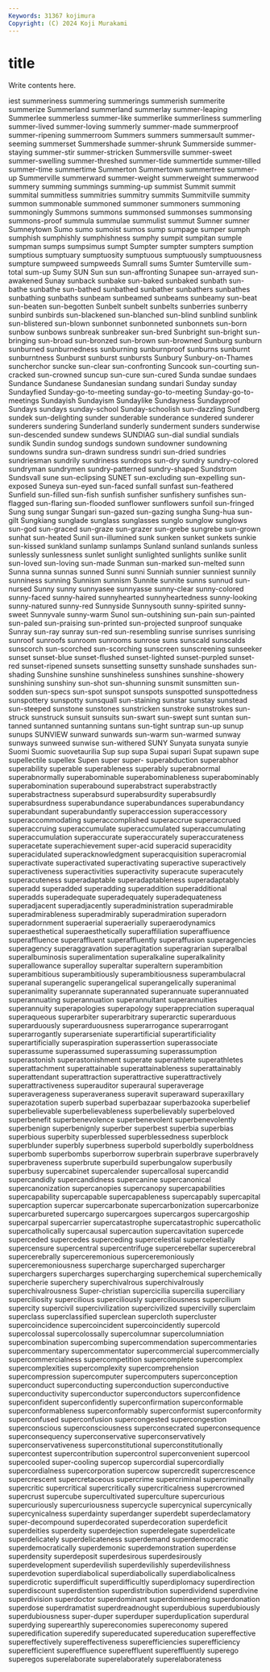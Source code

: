 ```yaml
---
Keywords: 31367 kojimura
Copyright: (C) 2024 Koji Murakami
---
```


# title

Write contents here.



iest summeriness summering summerings summerish summerite summerize Summerland
summerland summerlay summer-leaping Summerlee summerless summer-like summerlike summerliness summerling summer-lived
summer-loving summerly summer-made summerproof summer-ripening summerroom Summers summers summersault summer-seeming
summerset Summershade summer-shrunk Summerside summer-staying summer-stir summer-stricken Summersville summer-sweet summer-swelling
summer-threshed summer-tide summertide summer-tilled summer-time summertime Summerton Summertown summertree summer-up
Summerville summerward summer-weight summerweight summerwood summery summing summings summing-up summist
Summit summit summital summitless summitries summitry summits Summitville summity summon
summonable summoned summoner summoners summoning summoningly Summons summons summonsed summonses
summonsing summons-proof summula summulae summulist summut Sumner sumner Sumneytown Sumo
sumo sumoist sumos sump sumpage sumper sumph sumphish sumphishly sumphishness
sumphy sumpit sumpitan sumple sumpman sumps sumpsimus sumpt Sumpter sumpter
sumpters sumption sumptious sumptuary sumptuosity sumptuous sumptuously sumptuousness sumpture sumpweed
sumpweeds Sumrall sums Sumter Sumterville sum-total sum-up Sumy SUN Sun
sun sun-affronting Sunapee sun-arrayed sun-awakened Sunay sunback sunbake sun-baked sunbaked
sunbath sun-bathe sunbathe sun-bathed sunbathed sunbather sunbathers sunbathes sunbathing sunbaths
sunbeam sunbeamed sunbeams sunbeamy sun-beat sun-beaten sun-begotten Sunbelt sunbelt sunbelts
sunberries sunberry sunbird sunbirds sun-blackened sun-blanched sun-blind sunblind sunblink sun-blistered
sun-blown sunbonnet sunbonneted sunbonnets sun-born sunbow sunbows sunbreak sunbreaker sun-bred
Sunbright sun-bright sun-bringing sun-broad sun-bronzed sun-brown sun-browned Sunburg sunburn sunburned
sunburnedness sunburning sunburnproof sunburns sunburnt sunburntness Sunburst sunburst sunbursts Sunbury
Sunbury-on-Thames suncherchor suncke sun-clear sun-confronting Suncook sun-courting sun-cracked sun-crowned suncup
sun-cure sun-cured Sunda sundae sundaes Sundance Sundanese Sundanesian sundang sundari
Sunday sunday Sundayfied Sunday-go-to-meeting sunday-go-to-meeting Sunday-go-to-meetings Sundayish Sundayism Sundaylike Sundayness
Sundayproof Sundays sundays sunday-school Sunday-schoolish sun-dazzling Sundberg sundek sun-delighting sunder
sunderable sunderance sundered sunderer sunderers sundering Sunderland sunderly sunderment sunders
sunderwise sun-descended sundew sundews SUNDIAG sun-dial sundial sundials sundik Sundin
sundog sundogs sundown sundowner sundowning sundowns sundra sun-drawn sundress sundri
sun-dried sundries sundriesman sundrily sundriness sundrops sun-dry sundry sundry-colored sundryman
sundrymen sundry-patterned sundry-shaped Sundstrom Sundsvall sune sun-eclipsing SUNET sun-excluding sun-expelling
sun-exposed Suneya sun-eyed sun-faced sunfall sunfast sun-feathered Sunfield sun-filled sun-fish
sunfish sunfisher sunfishery sunfishes sun-flagged sun-flaring sun-flooded sunflower sunflowers sunfoil
sun-fringed Sung sung sungar Sungari sun-gazed sun-gazing sungha Sung-hua sun-gilt
Sungkiang sunglade sunglass sunglasses sunglo sunglow sunglows sun-god sun-graced sun-graze
sun-grazer sun-grebe sungrebe sun-grown sunhat sun-heated Sunil sun-illumined sunk sunken
sunket sunkets sunkie sun-kissed sunkland sunlamp sunlamps Sunland sunland sunlands
sunless sunlessly sunlessness sunlet sunlight sunlighted sunlights sunlike sunlit sun-loved
sun-loving sun-made Sunman sun-marked sun-melted sunn Sunna sunna sunnas sunned
Sunni sunni Sunniah sunnier sunniest sunnily sunniness sunning Sunnism sunnism
Sunnite sunnite sunns sunnud sun-nursed Sunny sunny sunnyasee sunnyasse sunny-clear
sunny-colored sunny-faced sunny-haired sunnyhearted sunnyheartedness sunny-looking sunny-natured sunny-red Sunnyside Sunnysouth
sunny-spirited sunny-sweet Sunnyvale sunny-warm Sunol sun-outshining sun-pain sun-painted sun-paled sun-praising
sun-printed sun-projected sunproof sunquake Sunray sun-ray sunray sun-red sun-resembling sunrise
sunrises sunrising sunroof sunroofs sunroom sunrooms sunrose suns sunscald sunscalds
sunscorch sun-scorched sun-scorching sunscreen sunscreening sunseeker sunset sunset-blue sunset-flushed sunset-lighted
sunset-purpled sunset-red sunset-ripened sunsets sunsetting sunsetty sunshade sunshades sun-shading Sunshine
sunshine sunshineless sunshines sunshine-showery sunshining sunshiny sun-shot sun-shunning sunsmit sunsmitten
sun-sodden sun-specs sun-spot sunspot sunspots sunspotted sunspottedness sunspottery sunspotty sunsquall
sun-staining sunstar sunstay sunstead sun-steeped sunstone sunstones sunstricken sunstroke sunstrokes
sun-struck sunstruck sunsuit sunsuits sun-swart sun-swept sunt suntan sun-tanned suntanned
suntanning suntans sun-tight suntrap sun-up sunup sunups SUNVIEW sunward sunwards
sun-warm sun-warmed sunway sunways sunweed sunwise sun-withered SUNY Sunyata sunyata
sunyie Suomi Suomic suovetaurilia Sup sup supa Supai supari Supat
supawn supe supellectile supellex Supen super super- superabduction superabhor superability
superable superableness superably superabnormal superabnormally superabominable superabominableness superabominably superabomination superabound
superabstract superabstractly superabstractness superabsurd superabsurdity superabsurdly superabsurdness superabundance superabundances superabundancy
superabundant superabundantly superaccession superaccessory superaccommodating superaccomplished superaccrue superaccrued superaccruing superaccumulate
superaccumulated superaccumulating superaccumulation superaccurate superaccurately superaccurateness superacetate superachievement super-acid superacid
superacidity superacidulated superacknowledgment superacquisition superacromial superactivate superactivated superactivating superactive superactively
superactiveness superactivities superactivity superacute superacutely superacuteness superadaptable superadaptableness superadaptably superadd
superadded superadding superaddition superadditional superadds superadequate superadequately superadequateness superadjacent superadjacently
superadministration superadmirable superadmirableness superadmirably superadmiration superadorn superadornment superaerial superaerially superaerodynamics
superaesthetical superaesthetically superaffiliation superaffiuence superaffluence superaffluent superaffluently superaffusion superagencies superagency
superaggravation superagitation superagrarian superalbal superalbuminosis superalimentation superalkaline superalkalinity superallowance superalloy
superaltar superaltern superambition superambitious superambitiously superambitiousness superambulacral superanal superangelic superangelical
superangelically superanimal superanimality superannate superannated superannuate superannuated superannuating superannuation superannuitant
superannuities superannuity superapologies superapology superappreciation superaqual superaqueous superarbiter superarbitrary superarctic
superarduous superarduously superarduousness superarrogance superarrogant superarrogantly superarseniate superartificial superartificiality superartificially
superaspiration superassertion superassociate superassume superassumed superassuming superassumption superastonish superastonishment superate
superathlete superathletes superattachment superattainable superattainableness superattainably superattendant superattraction superattractive superattractively
superattractiveness superauditor superaural superaverage superaverageness superaveraness superavit superaward superaxillary superazotation
superb superbad superbazaar superbazooka superbelief superbelievable superbelievableness superbelievably superbeloved superbenefit
superbenevolence superbenevolent superbenevolently superbenign superbenignly superber superbest superbia superbias superbious
superbity superblessed superblessedness superblock superblunder superbly superbness superbold superboldly superboldness
superbomb superbombs superborrow superbrain superbrave superbravely superbraveness superbrute superbuild superbungalow
superbusily superbusy supercabinet supercalender supercallosal supercandid supercandidly supercandidness supercanine supercanonical
supercanonization supercanopies supercanopy supercapabilities supercapability supercapable supercapableness supercapably supercapital supercaption
supercar supercarbonate supercarbonization supercarbonize supercarbureted supercargo supercargoes supercargos supercargoship supercarpal
supercarrier supercatastrophe supercatastrophic supercatholic supercatholically supercausal supercaution supercavitation supercede superceded
supercedes superceding supercelestial supercelestially supercensure supercentral supercentrifuge supercerebellar supercerebral supercerebrally
superceremonious superceremoniously superceremoniousness supercharge supercharged supercharger superchargers supercharges supercharging superchemical
superchemically supercherie superchery superchivalrous superchivalrously superchivalrousness Super-christian supercicilia supercilia superciliary
superciliosity supercilious superciliously superciliousness supercilium supercity supercivil supercivilization supercivilized supercivilly
superclaim superclass superclassified superclean supercloth supercluster supercoincidence supercoincident supercoincidently supercold
supercolossal supercolossally supercolumnar supercolumniation supercombination supercombing supercommendation supercommentaries supercommentary supercommentator
supercommercial supercommercially supercommercialness supercompetition supercomplete supercomplex supercomplexities supercomplexity supercomprehension supercompression
supercomputer supercomputers superconception superconduct superconducting superconduction superconductive superconductivity superconductor superconductors
superconfidence superconfident superconfidently superconfirmation superconformable superconformableness superconformably superconformist superconformity superconfused
superconfusion supercongested supercongestion superconscious superconsciousness superconsecrated superconsequence superconsequency superconservative superconservatively
superconservativeness superconstitutional superconstitutionally supercontest supercontribution supercontrol superconvenient supercool supercooled super-cooling
supercop supercordial supercordially supercordialness supercorporation supercow supercredit supercrescence supercrescent supercretaceous
supercrime supercriminal supercriminally supercritic supercritical supercritically supercriticalness supercrowned supercrust supercube
supercultivated superculture supercurious supercuriously supercuriousness supercycle supercynical supercynically supercynicalness superdainty
superdanger superdebt superdeclamatory super-decompound superdecorated superdecoration superdeficit superdeities superdeity superdejection
superdelegate superdelicate superdelicately superdelicateness superdemand superdemocratic superdemocratically superdemonic superdemonstration superdense
superdensity superdeposit superdesirous superdesirously superdevelopment superdevilish superdevilishly superdevilishness superdevotion superdiabolical
superdiabolically superdiabolicalness superdicrotic superdifficult superdifficultly superdiplomacy superdirection superdiscount superdistention superdistribution
superdividend superdivine superdivision superdoctor superdominant superdomineering superdonation superdose superdramatist superdreadnought
superdubious superdubiously superdubiousness super-duper superduper superduplication superdural superdying superearthly supereconomies
supereconomy supered superedification superedify supereducated supereducation supereffective supereffectively supereffectiveness superefficiencies
superefficiency superefficient supereffluence supereffluent supereffluently superego superegos superelaborate superelaborately superelaborateness
